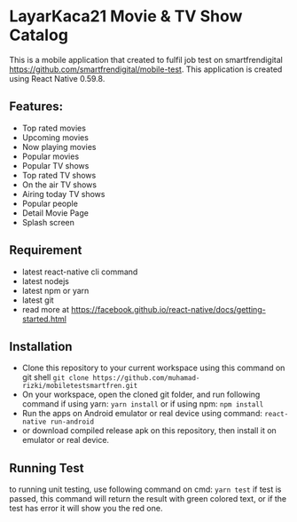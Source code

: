 LayarKaca21 Movie & TV Show Catalog
===================

This is a mobile application that created to fulfil job test on smartfrendigital https://github.com/smartfrendigital/mobile-test. This application is created using React Native 0.59.8.

Features:
------------------
- Top rated movies
- Upcoming movies
- Now playing movies
- Popular movies
- Popular TV shows
- Top rated TV shows
- On the air TV shows
- Airing today TV shows
- Popular people
- Detail Movie Page
- Splash screen

Requirement
---------------
- latest react-native cli command
- latest nodejs
- latest npm or yarn
- latest git
- read more at https://facebook.github.io/react-native/docs/getting-started.html

Installation
---------------
- Clone this repository to your current workspace using this command on git shell
`git clone https://github.com/muhamad-rizki/mobiletestsmartfren.git`
- On your workspace, open the cloned git folder, and run following command if using yarn:
`yarn install`
or if using npm:
`npm install`
- Run the apps on Android emulator or real device using command:
`react-native run-android`
- or download compiled release apk on this repository, then install it on emulator or real device.

Running Test
------------
to running unit testing, use following command on cmd:
`yarn test`
if test is passed, this command will return the result with green colored text, or if the test has error it will show you the red one.